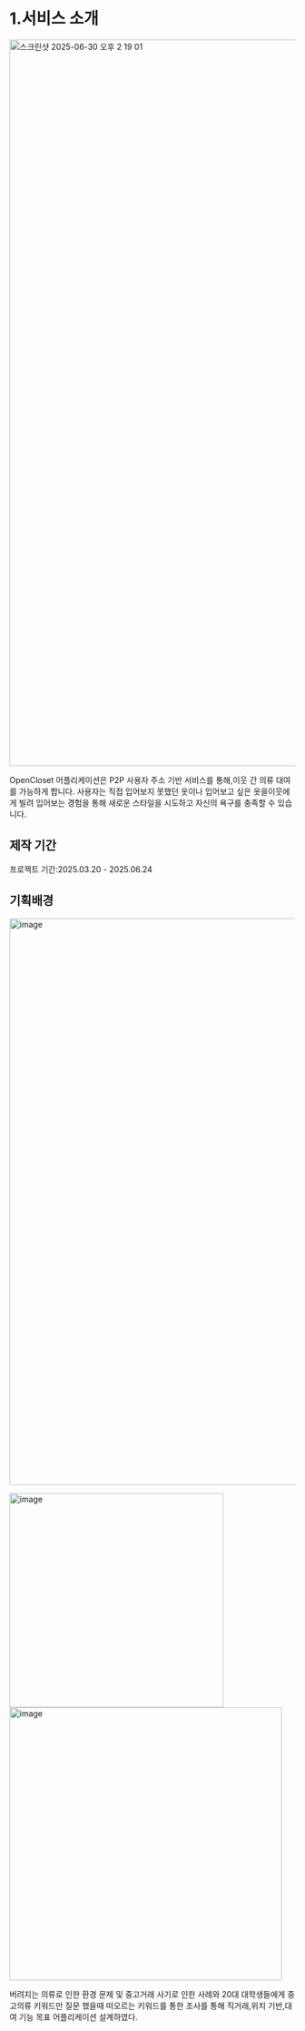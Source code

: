 # 1.서비스 소개 
<img width="1278" alt="스크린샷 2025-06-30 오후 2 19 01" src="https://github.com/user-attachments/assets/7e898790-4d03-40f5-9601-8899ab514033" />


OpenCloset 어플리케이션은 P2P 사용자 주소 기반 서비스를 통해,이웃 간 의류 대여를 가능하게 합니다.
사용자는 직접 입어보지 못했던 옷이나 입어보고 싶은 옷을이웃에게 빌려 입어보는 경험을 통해 새로운 스타일을 시도하고
자신의 욕구를 충족할 수 있습니다.


## 제작 기간 
프로젝트 기간:2025.03.20 - 2025.06.24

## 기획배경
<img width="997" alt="image" src="https://github.com/user-attachments/assets/a614be6d-25e8-4a83-ac5c-0109abdf3064" />

<img width="377" alt="image" src="https://github.com/user-attachments/assets/d6007709-2125-4d3c-a326-676e56c0747d" /><img width="480" alt="image" src="https://github.com/user-attachments/assets/16174cca-8816-49cc-92e6-f82f48b89f8d" />


버려지는 의류로 인한 환경 문제 및 중고거래 사기로 인한 사례와 20대 대학생들에게 중고의류 키워드만 질문 했을때 떠오르는 
키워드를 통한 조사를 통해 직거래,위치 기반,대여 기능 목표 어플리케이션 설계하였다.
